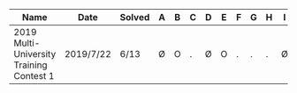| Name                                     | Date      | Solved | A    | B    | C    | D    | E    | F    | G    | H    | I    | J    | K    | L    | M    |
| ---------------------------------------- | --------- | ------ | ---- | ---- | ---- | ---- | ---- | ---- | ---- | ---- | ---- | ---- | ---- | ---- | ---- |
| 2019 Multi-University Training Contest 1 | 2019/7/22 | 6/13   | Ø    | O    | .    | Ø    | O    | .    | .    | .    | Ø    | .    | .    | .    | Ø    |

